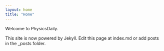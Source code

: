 ```yaml
---
layout: home
title: "Home"
---
```


Welcome to PhysicsDaily.

This site is now powered by Jekyll. Edit this page at index.md or add posts in the _posts folder.